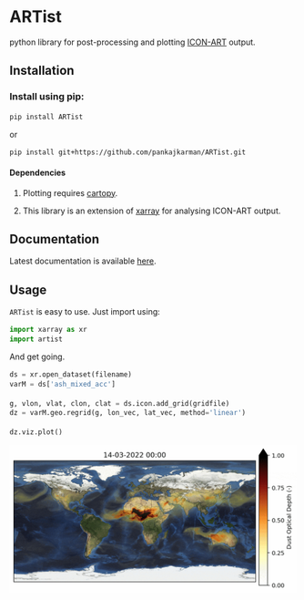 # ARTist

python library for post-processing and plotting [ICON-ART](https://www.imk-tro.kit.edu/english/5925.php) output.

## Installation

### Install using pip:

```bash
pip install ARTist
```
or

```bash
pip install git+https://github.com/pankajkarman/ARTist.git
```

#### Dependencies

1. Plotting requires [cartopy](https://anaconda.org/conda-forge/cartopy).

2. This library is an extension of [xarray](https://anaconda.org/conda-forge/xarray) for analysing ICON-ART output.

## Documentation

Latest documentation is available [here](https://pankajkarman.github.io/ArtViz/).


## Usage

`ARTist` is easy to use. Just import using:

```python
import xarray as xr
import artist
```

And get going.

```python
ds = xr.open_dataset(filename)
varM = ds['ash_mixed_acc']

g, vlon, vlat, clon, clat = ds.icon.add_grid(gridfile)
dz = varM.geo.regrid(g, lon_vec, lat_vec, method='linear')

dz.viz.plot()
```

![Mineral Dust Forecast](./figs/dust.gif)





